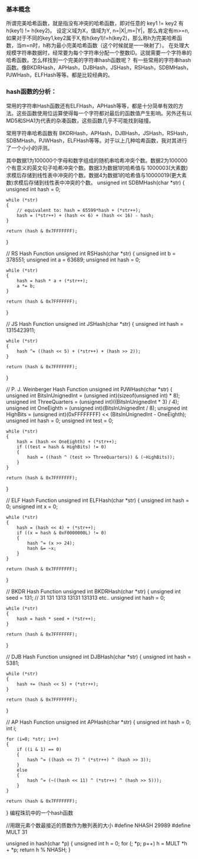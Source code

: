 ### 基本概念
所谓完美哈希函数，就是指没有冲突的哈希函数，即对任意的 key1 != key2 有h(key1) != h(key2)。
设定义域为X，值域为Y, n=|X|,m=|Y|，那么肯定有m>=n,如果对于不同的key1,key2属于X,有h(key1)!=h(key2)，那么称h为完美哈希函数，当m=n时，h称为最小完美哈希函数（这个时候就是一一映射了）。
在处理大规模字符串数据时，经常要为每个字符串分配一个整数ID。这就需要一个字符串的哈希函数。怎么样找到一个完美的字符串hash函数呢？
有一些常用的字符串hash函数。像BKDRHash，APHash，DJBHash，JSHash，RSHash，SDBMHash，PJWHash，ELFHash等等。都是比较经典的。

### hash函数的分析：

常用的字符串Hash函数还有ELFHash，APHash等等，都是十分简单有效的方法。这些函数使用位运算使得每一个字符都对最后的函数值产生影响。另外还有以MD5和SHA1为代表的杂凑函数，这些函数几乎不可能找到碰撞。

常用字符串哈希函数有 BKDRHash，APHash，DJBHash，JSHash，RSHash，SDBMHash，PJWHash，ELFHash等等。对于以上几种哈希函数，我对其进行了一个小小的评测。

其中数据1为100000个字母和数字组成的随机串哈希冲突个数。数据2为100000个有意义的英文句子哈希冲突个数。数据3为数据1的哈希值与 1000003(大素数)求模后存储到线性表中冲突的个数。数据4为数据1的哈希值与10000019(更大素数)求模后存储到线性表中冲突的个数。
unsigned int SDBMHash(char *str)
{
    unsigned int hash = 0;
 
    while (*str)
    {
        // equivalent to: hash = 65599*hash + (*str++);
        hash = (*str++) + (hash << 6) + (hash << 16) - hash;
    }
 
    return (hash & 0x7FFFFFFF);
}
 
// RS Hash Function
unsigned int RSHash(char *str)
{
    unsigned int b = 378551;
    unsigned int a = 63689;
    unsigned int hash = 0;
 
    while (*str)
    {
        hash = hash * a + (*str++);
        a *= b;
    }
 
    return (hash & 0x7FFFFFFF);
}
 
// JS Hash Function
unsigned int JSHash(char *str)
{
    unsigned int hash = 1315423911;
 
    while (*str)
    {
        hash ^= ((hash << 5) + (*str++) + (hash >> 2));
    }
 
    return (hash & 0x7FFFFFFF);
}
 
// P. J. Weinberger Hash Function
unsigned int PJWHash(char *str)
{
    unsigned int BitsInUnignedInt = (unsigned int)(sizeof(unsigned int) * 8);
    unsigned int ThreeQuarters    = (unsigned int)((BitsInUnignedInt  * 3) / 4);
    unsigned int OneEighth        = (unsigned int)(BitsInUnignedInt / 8);
    unsigned int HighBits         = (unsigned int)(0xFFFFFFFF) << (BitsInUnignedInt - OneEighth);
    unsigned int hash             = 0;
    unsigned int test             = 0;
 
    while (*str)
    {
        hash = (hash << OneEighth) + (*str++);
        if ((test = hash & HighBits) != 0)
        {
            hash = ((hash ^ (test >> ThreeQuarters)) & (~HighBits));
        }
    }
 
    return (hash & 0x7FFFFFFF);
}
 
// ELF Hash Function
unsigned int ELFHash(char *str)
{
    unsigned int hash = 0;
    unsigned int x    = 0;
 
    while (*str)
    {
        hash = (hash << 4) + (*str++);
        if ((x = hash & 0xF0000000L) != 0)
        {
            hash ^= (x >> 24);
            hash &= ~x;
        }
    }
 
    return (hash & 0x7FFFFFFF);
}
 
// BKDR Hash Function
unsigned int BKDRHash(char *str)
{
    unsigned int seed = 131; // 31 131 1313 13131 131313 etc..
    unsigned int hash = 0;
 
    while (*str)
    {
        hash = hash * seed + (*str++);
    }
 
    return (hash & 0x7FFFFFFF);
}
 
// DJB Hash Function
unsigned int DJBHash(char *str)
{
    unsigned int hash = 5381;
 
    while (*str)
    {
        hash += (hash << 5) + (*str++);
    }
 
    return (hash & 0x7FFFFFFF);
}
 
// AP Hash Function
unsigned int APHash(char *str)
{
    unsigned int hash = 0;
    int i;
 
    for (i=0; *str; i++)
    {
        if ((i & 1) == 0)
        {
            hash ^= ((hash << 7) ^ (*str++) ^ (hash >> 3));
        }
        else
        {
            hash ^= (~((hash << 11) ^ (*str++) ^ (hash >> 5)));
        }
    }
 
    return (hash & 0x7FFFFFFF);
}
 编程珠玑中的一个hash函数

//用跟元素个数最接近的质数作为散列表的大小
#define NHASH 29989
#define MULT 31

unsigned in hash(char *p)
{
    unsigned int h = 0;
    for (; *p; p++)
        h = MULT *h + *p;
    return h % NHASH;
}
